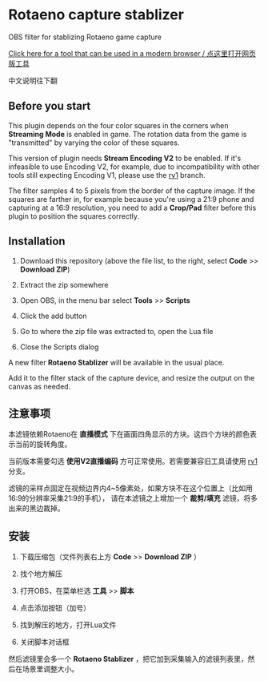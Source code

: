 # Rotaeno capture stablizer
OBS filter for stablizing Rotaeno game capture

[Click here for a tool that can be used in a modern browser / 点这里打开网页版工具](https://linnaea.github.io/rotaeno-stablizer/)

中文说明往下翻

## Before you start
This plugin depends on the four color squares in the corners when **Streaming Mode** is enabled in game.
The rotation data from the game is "transmitted" by varying the color of these squares.

This version of plugin needs **Stream Encoding V2** to be enabled. If it's infeasible to use Encoding V2,
for example, due to incompatibility with other tools still expecting Encoding V1,
please use the [rv1](https://github.com/linnaea/obs-rotaeno-stablizer/tree/rv1) branch.

The filter samples 4 to 5 pixels from the border of the capture image. If the squares are farther in,
for example because you're using a 21:9 phone and capturing at a 16:9 resolution, you need to
add a **Crop/Pad** filter before this plugin to position the squares correctly.

## Installation
1. Download this repository (above the file list, to the right, select **Code** >> **Download ZIP**)

2. Extract the zip somewhere

3. Open OBS, in the menu bar select **Tools** >> **Scripts**

4. Click the add button

5. Go to where the zip file was extracted to, open the Lua file

6. Close the Scripts dialog

A new filter **Rotaeno Stablizer** will be available in the usual place.

Add it to the filter stack of the capture device, and resize the output on the canvas as needed.

## 注意事项
本滤镜依赖Rotaeno在 **直播模式** 下在画面四角显示的方块。这四个方块的颜色表示当前的旋转角度。

当前版本需要勾选 **使用V2直播编码** 方可正常使用。若需要兼容旧工具请使用
[rv1](https://github.com/linnaea/obs-rotaeno-stablizer/tree/rv1) 分支。

滤镜的采样点固定在视频边界内4~5像素处，如果方块不在这个位置上（比如用16:9的分辨率采集21:9的手机），
请在本滤镜之上增加一个 **裁剪/填充** 滤镜，将多出来的黑边裁掉。

## 安装
1. 下载压缩包（文件列表右上方 **Code** >> **Download ZIP** ）

2. 找个地方解压

3. 打开OBS，在菜单栏选 **工具** >> **脚本**

4. 点击添加按钮（加号）

5. 找到解压的地方，打开Lua文件

6. 关闭脚本对话框

然后滤镜里会多一个 **Rotaeno Stablizer** ，把它加到采集输入的滤镜列表里，然后在场景里调整大小。
